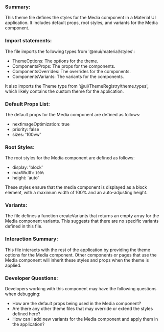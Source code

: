 ### Summary:
This theme file defines the styles for the Media component in a Material UI application. It includes default props, root styles, and variants for the Media component.

### Import statements:
The file imports the following types from '@mui/material/styles':
- ThemeOptions: The options for the theme.
- ComponentsProps: The props for the components.
- ComponentsOverrides: The overrides for the components.
- ComponentsVariants: The variants for the components.

It also imports the Theme type from '@ui/ThemeRegistry/theme.types', which likely contains the custom theme for the application.

### Default Props List:
The default props for the Media component are defined as follows:
- nextImageOptimization: true
- priority: false
- sizes: '100vw'

### Root Styles:
The root styles for the Media component are defined as follows:
- display: 'block'
- maxWidth: `100%`
- height: 'auto'

These styles ensure that the media component is displayed as a block element, with a maximum width of 100% and an auto-adjusting height.

### Variants:
The file defines a function createVariants that returns an empty array for the Media component variants. This suggests that there are no specific variants defined in this file.

### Interaction Summary:
This file interacts with the rest of the application by providing the theme options for the Media component. Other components or pages that use the Media component will inherit these styles and props when the theme is applied.

### Developer Questions:
Developers working with this component may have the following questions when debugging:
- How are the default props being used in the Media component?
- Are there any other theme files that may override or extend the styles defined here?
- How can I add new variants for the Media component and apply them in the application?